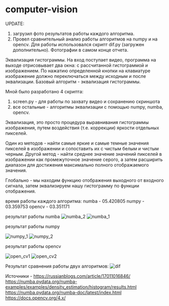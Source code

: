 # computer-vision

UPDATE: 
1. загрузил фото результатов работы каждого алгоритма. 
2. Провел сравнительный анализ работы алгоритмов на numpy и на opencv. Для работы использовался скрипт dif.py (загружен дополнительно).
Фотографии в самом конце отчета. 


Эквализация гистограммы. На вход поступает видео, программа на
выходе отрисовывает два окна: с рассчитанной гистограммой и
изображением. По нажатию определенной кнопки на клавиатуре
изображение должно переключаться между исходным и после
эквализации. Базовый алгоритм - эквализация гистограммы.


Мной было разработано 4 скрипта: 
1. screen.py - для работы по захвату видео и сохранению скриншота
2. все остальные - алгоритмы эквализации с помощью numpy, numba, opencv.

Эквализация, это просто процедура выравнивания гистограммы изображения, путем воздействия (т.е. коррекции) яркости отдельных пикселей.

Один из методов - найти самые яркие и самые темные значения пикселей в изображении и сопоставить их с чистым белым и чистым черным. Другой метод - найти среднее значение значений пикселей в изображении как промежуточное значение серого, а затем расширить диапазон для достижения максимально полного отображаемого значения.

Глобально - мы находим функцию отображения выходного от входного сигнала, затем эквализируем нашу гистограмму по функции отображения. 

время работы каждого алгоритма:
numba - 05.420805
numpy - 03.359753
opencv - 03.351171

результат работы numba
![numba_2](https://user-images.githubusercontent.com/87136289/198679262-c9f7f5f1-e0ea-4292-a341-8c8042f1342d.png)
![numba_1](https://user-images.githubusercontent.com/87136289/198679229-3a7e1f0a-1d55-485b-9caa-09ee4e2a1f05.png)

результат работы numpy

![numpy_1](https://user-images.githubusercontent.com/87136289/198679437-64f63833-2e5b-4327-b308-ed400bcb1396.png)
![numpy_2](https://user-images.githubusercontent.com/87136289/198679583-ae0472bd-38e3-4b21-a5fd-43735b508eb2.png)


результат работы opencv


![open_cv1](https://user-images.githubusercontent.com/87136289/198680061-0ecbce58-576b-4d28-af44-b43ec8106aea.png)
![open_cv2](https://user-images.githubusercontent.com/87136289/198680064-65591182-4676-4cb1-87d9-fd31d5ed9a3b.png)


Результат сравнения работы двух алгоритмов:
![dif](https://user-images.githubusercontent.com/87136289/198683354-eb9b17b5-522b-4074-92a5-2ad3bc38cb58.png)


Источники - https://russianblogs.com/article/17011016846/
https://numba.pydata.org/numba-examples/examples/density_estimation/histogram/results.html
https://numba.pydata.org/numba-doc/latest/index.html  
https://docs.opencv.org/4.x/


